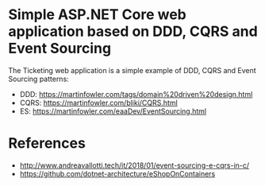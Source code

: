 # Simple ASP.NET Core web application based on DDD, CQRS and Event Sourcing

The Ticketing web application is a simple example of DDD, CQRS and Event Sourcing patterns:

- DDD: https://martinfowler.com/tags/domain%20driven%20design.html
- CQRS: https://martinfowler.com/bliki/CQRS.html
- ES: https://martinfowler.com/eaaDev/EventSourcing.html

# References

- http://www.andreavallotti.tech/it/2018/01/event-sourcing-e-cqrs-in-c/
- https://github.com/dotnet-architecture/eShopOnContainers
